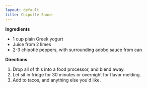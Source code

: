```yaml
---
layout: default
title: Chipotlé Sauce
---
```


__Ingredients__

* 1 cup plain Greek yogurt
* Juice from 2 limes
* 2-3 chipotlé peppers, with surrounding adobo sauce from can

__Directions__

1. Drop all of this into a food processor, and blend away.
2. Let sit in fridge for 30 minutes or overnight for flavor melding.
3. Add to tacos, and anything else you'd like.
